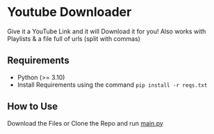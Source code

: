 # Youtube Downloader

Give it a YouTube Link and it will Download it for you!
Also works with Playlists & a file full of urls (split with commas)

## Requirements

- Python (>= 3.10)
- Install Requirements using the command `pip install -r reqs.txt`

## How to Use

Download the Files or Clone the Repo and run [main.py](https://github.com/TurtleHelm/Youtube-Downloader/blob/main/main.py)  
